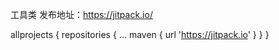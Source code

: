 工具类
发布地址：https://jitpack.io/

allprojects {
		repositories {
			...
			maven { url 'https://jitpack.io' }
		}
	}
